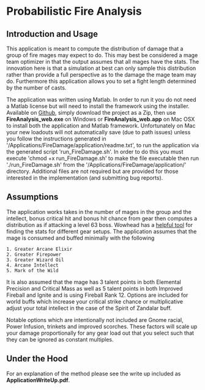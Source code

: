 # Probabilistic Fire Analysis
## Introduction and Usage

This application is meant to compute the distribution of damage that a group of fire mages may expect to do. This may best be considered a mage team optimizer in that the output assumes that all mages have the stats. The innovation here is that a simulation at best can only sample this distribution rather than provide a full perspective as to the damage the mage team may do. Furthermore this application allows you to set a fight length determined by the number of casts.

The application was written using Matlab. In order to run it you do not need a Matlab license but will need to install the framework using the installer. Available on [Github](https://github.com/MuirTheMage/ProbabilisticFireAnalysis), simply download the project as a Zip, then use **FireAnalysis_web.exe** on Windows or **FireAnalysis_web.app** on Mac OSX to install both the application and Matlab framework. Unfortunately on Mac your new loadouts will not automatically save (due to path issues) unless you follow the instructions generated in '/Applications/FireDamage/application/readme.txt', to run the application via the generated script 'run_FireDamage.sh'. In order to do this you must execute 'chmod +x run_FireDamage.sh' to make the file executable then run './run_FireDamage.sh' from the '/Applications/FireDamage/application/' directory. Additional files are not required but are provided for those interested in the implementation (and submitting bug reports).

## Assumptions

The application works takes in the number of mages in the group and the intellect, bonus critical hit and bonus hit chance from gear then computes a distribution as if attacking a level 63 boss. Wowhead has a [helpful tool](https://classic.wowhead.com/gear-planner/) for finding the stats for different gear setups. The application assumes that the mage is consumed and buffed minimally with the following

    1. Greater Arcane Elixir
    2. Greater Firepower
    3. Greater Wizard Oil
    4. Arcane Intellect
    5. Mark of the Wild

It is also assumed that the mage has 3 talent points in both Elemental Precision and Critical Mass as well as 5 talent points in both Improved Fireball and Ignite and is using Fireball Rank 12. Options are included for world buffs which increase your critical strike chance or multiplicative adjust your total intellect in the case of the Spirit of Zandalar buff. 

Notable options which are intentionally not included are Gnome racial, Power Infusion, trinkets and improved scorches. These factors will scale up your damage proportionally for any gear load out that you select such that they can be ignored as constant multiples. 

## Under the Hood

For an explanation of the method please see the write up included as **ApplicationWriteUp.pdf**.
